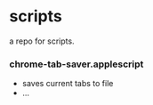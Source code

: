 # scripts

a repo for scripts. 

### chrome-tab-saver.applescript
- saves current tabs to file
- ...